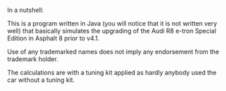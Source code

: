 In a nutshell:

This is a program written in Java (you will notice that it is not written very well) that basically simulates the upgrading of the Audi R8 e-tron Special Edition in Asphalt 8 prior to v4.1.

Use of any trademarked names does not imply any endorsement from the trademark holder. 

The calculations are with a tuning kit applied as hardly anybody used the car without a tuning kit.
